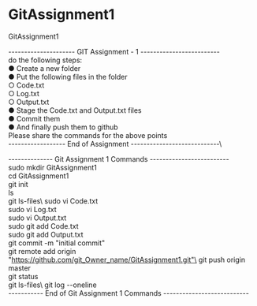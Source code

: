 # GitAssignment1
GitAssignment1

--------------------- GIT Assignment - 1 -------------------------\
do the following steps:\
● Create a new folder\
● Put the following files in the folder\
○ Code.txt\
○ Log.txt\
○ Output.txt\
● Stage the Code.txt and Output.txt files\
● Commit them\
● And finally push them to github\
 Please share the commands for the above points\
 ------------------ End of Assignment ----------------------------\


-------------- Git Assignment 1 Commands -------------------------\
sudo mkdir GitAssignment1\
cd GitAssignment1\
git init\
ls\
git ls-files\ 
sudo vi Code.txt\
sudo vi Log.txt\
sudo vi Output.txt\
sudo git add Code.txt\
sudo git add Output.txt\
git commit -m "initial commit"\
git remote add origin "https://github.com/git_Owner_name/GitAssignment1.git"\
git push origin master\
git status\
git ls-files\ 
git log --oneline\
----------- End of Git Assignment 1 Commands ---------------------------
